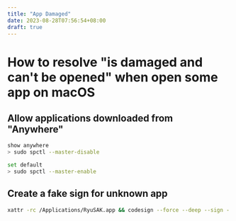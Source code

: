 ```yaml
---
title: "App Damaged"
date: 2023-08-28T07:56:54+08:00
draft: true
---
```


# How to resolve "is damaged and can't be opened" when open some app on macOS

## Allow applications downloaded from "Anywhere"

```bash
show anywhere
> sudo spctl --master-disable

set default
> sudo spctl --master-enable
```

## Create a fake sign for unknown app

```bash
xattr -rc /Applications/RyuSAK.app && codesign --force --deep --sign - /Applications/RyuSAK.app
```
